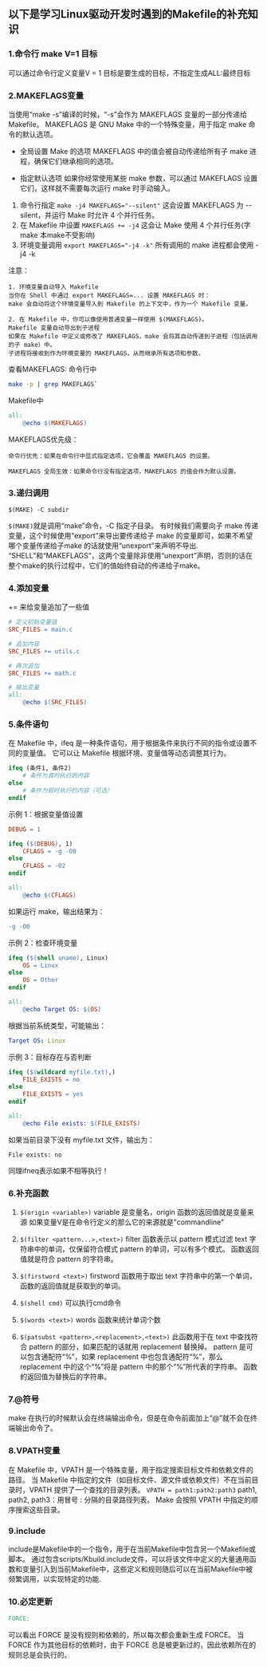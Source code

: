 ## 以下是学习Linux驱动开发时遇到的Makefile的补充知识

### 1.命令行 make V=1 目标
可以通过命令行定义变量V = 1
目标是要生成的目标，不指定生成ALL:最终目标

### 2.MAKEFLAGS变量

当使用“make -s”编译的时候，“-s”会作为 MAKEFLAGS 变量的一部分传递给 Makefile。
MAKEFLAGS 是 GNU Make 中的一个特殊变量，用于指定 make 命令的默认选项。

- 全局设置 Make 的选项
MAKEFLAGS 中的值会被自动传递给所有子 make 进程，确保它们继承相同的选项。

- 指定默认选项
如果你经常使用某些 make 参数，可以通过 MAKEFLAGS 设置它们，这样就不需要每次运行 make 时手动输入。

1. 命令行指定
`make -j4 MAKEFLAGS="--silent"`
这会设置 MAKEFLAGS 为 --silent，并运行 Make 时允许 4 个并行任务。
2. 在 Makefile 中设置
`MAKEFLAGS += -j4`
这会让 Make 使用 4 个并行任务(字make 本make不受影响)
3. 环境变量调用
`export MAKEFLAGS="-j4 -k"`
所有调用的 make 进程都会使用 -j4 -k

注意：

    1. 环境变量自动导入 Makefile
    当你在 Shell 中通过 export MAKEFLAGS=... 设置 MAKEFLAGS 时：
    make 会自动将这个环境变量导入到 Makefile 的上下文中，作为一个 Makefile 变量。

    2. 在 Makefile 中，你可以像使用普通变量一样使用 $(MAKEFLAGS)。
    Makefile 变量自动导出到子进程
    如果在 Makefile 中定义或修改了 MAKEFLAGS，make 会将其自动传递到子进程（包括调用的子 make）中。
    子进程将接收到作为环境变量的 MAKEFLAGS，从而继承所有选项和参数。


查看MAKEFLAGS:
命令行中
```sh
make -p | grep MAKEFLAGS`
```
Makefile中
```makefile
all:
    @echo $(MAKEFLAGS)
```
MAKEFLAGS优先级：
```
命令行优先：如果在命令行中显式指定选项，它会覆盖 MAKEFLAGS 的设置。

MAKEFLAGS 全局生效：如果命令行没有指定选项，MAKEFLAGS 的值会作为默认设置。
```
### 3.递归调用
`$(MAKE) -C subdir `

`$(MAKE)`就是调用“make”命令，-C 指定子目录。
有时候我们需要向子 make 传递变量，这个时候使用“export”来导出要传递给子 make 的变量即可，如果不希望哪个变量传递给子make 的话就使用“unexport”来声明不导出.
“SHELL”和“MAKEFLAGS”，这两个变量除非使用“unexport”声明，否则的话在整个make的执行过程中，它们的值始终自动的传递给子make。

### 4.添加变量

+= 来给变量追加了一些值
```makefile
# 定义初始变量值
SRC_FILES = main.c

# 追加内容
SRC_FILES += utils.c

# 再次追加
SRC_FILES += math.c

# 输出变量
all:
    @echo $(SRC_FILES)
```

### 5.条件语句

在 Makefile 中，ifeq 是一种条件语句，用于根据条件来执行不同的指令或设置不同的变量值。
它可以让 Makefile 根据环境、变量值等动态调整其行为。
```makefile
ifeq (条件1, 条件2)
    # 条件为真时执行的内容
else
    # 条件为假时执行的内容（可选）
endif
```
示例 1：根据变量值设置
```makefile
DEBUG = 1

ifeq ($(DEBUG), 1)
    CFLAGS = -g -O0
else
    CFLAGS = -O2
endif

all:
    @echo $(CFLAGS)
```
如果运行 make，输出结果为：

```diff
-g -O0
```

示例 2：检查环境变量
```makefile
ifeq ($(shell uname), Linux)
    OS = Linux
else
    OS = Other
endif

all:
    @echo Target OS: $(OS)
```
根据当前系统类型，可能输出：
```yaml
Target OS: Linux
```

示例 3：目标存在与否判断
```makefile
ifeq ($(wildcard myfile.txt),)
    FILE_EXISTS = no
else
    FILE_EXISTS = yes
endif

all:
    @echo File exists: $(FILE_EXISTS)
```
如果当前目录下没有 myfile.txt 文件，输出为：
```arduino
File exists: no
```

同理ifneq表示如果不相等执行！

### 6.补充函数

1. `$(origin <variable>)`
variable 是变量名，origin 函数的返回值就是变量来源
如果变量V是在命令行定义的那么它的来源就是"commandline"

2. `$(filter <pattern...>,<text>)`
filter 函数表示以 pattern 模式过滤 text 字符串中的单词，仅保留符合模式 pattern 的单词，可以有多个模式。
函数返回值就是符合 pattern 的字符串。

3. `$(firstword <text>)`
firstword 函数用于取出 text 字符串中的第一个单词，函数的返回值就是获取到的单词。

4. `$(shell cmd)`
可以执行cmd命令

5. `$(words <text>)`
words 函数来统计单词个数

6. `$(patsubst <pattern>,<replacement>,<text>)`
此函数用于在 text 中查找符合 pattern 的部分，如果匹配的话就用 replacement 替换掉。
pattern 是可以包含通配符“%”，如果 replacement 中也包含通配符“%”，那么 replacement 中的这个“%”将是 pattern 中的那个“%”所代表的字符串。
函数的返回值为替换后的字符串。

### 7.@符号

make 在执行的时候默认会在终端输出命令，但是在命令前面加上“@”就不会在终端输出命令了。

### 8.VPATH变量

在 Makefile 中，VPATH 是一个特殊变量，用于指定搜索目标文件和依赖文件的路径。
当 Makefile 中指定的文件（如目标文件、源文件或依赖文件）不在当前目录时，VPATH 提供了一个查找的目录列表。
`VPATH = path1:path2:path3`
path1, path2, path3：用冒号 : 分隔的目录路径列表。
Make 会按照 VPATH 中指定的顺序搜索这些目录。

### 9.include

include是Makefile中的一个指令，用于在当前Makefile中包含另一个Makefile或脚本。
通过包含scripts/Kbuild.include文件，可以将该文件中定义的大量通用函数和变量引入到当前Makefile中，这些定义和规则随后可以在当前Makefile中被频繁调用，以实现特定的功能‌.

### 10.必定更新
```makefile
FORCE:

```

可以看出 FORCE 是没有规则和依赖的，所以每次都会重新生成 FORCE。
当 FORCE 作为其他目标的依赖时，由于 FORCE 总是被更新过的，因此依赖所在的规则总是会执行的。